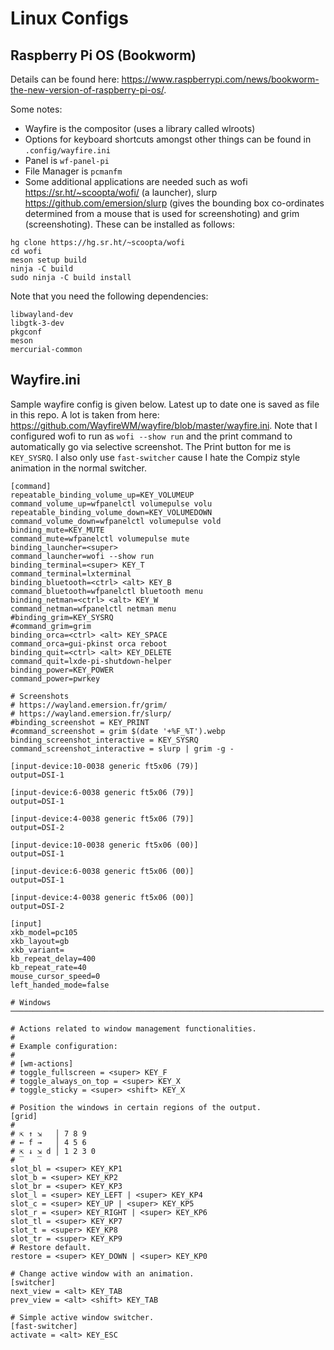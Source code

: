 # Linux Configs

## Raspberry Pi OS (Bookworm)

Details can be found here: https://www.raspberrypi.com/news/bookworm-the-new-version-of-raspberry-pi-os/. 

Some notes:
* Wayfire is the compositor (uses a library called wlroots)
* Options for keyboard shortcuts amongst other things can be found in `.config/wayfire.ini`
* Panel is `wf-panel-pi`
* File Manager is `pcmanfm`
* Some additional applications are needed such as wofi https://sr.ht/~scoopta/wofi/ (a launcher), slurp https://github.com/emersion/slurp (gives the bounding box co-ordinates determined from a mouse that is used for screenshoting) and grim (screenshoting). These can be installed as follows:

```
hg clone https://hg.sr.ht/~scoopta/wofi
cd wofi
meson setup build
ninja -C build
sudo ninja -C build install
```

Note that you need the following dependencies:

```
libwayland-dev
libgtk-3-dev
pkgconf
meson
mercurial-common
```

## Wayfire.ini

Sample wayfire config is given below. Latest up to date one is saved as file in this repo. A lot is taken from here: https://github.com/WayfireWM/wayfire/blob/master/wayfire.ini. 
Note that I configured wofi to run as `wofi --show run` and the print command to automatically go via selective screenshot. The Print button for me is `KEY_SYSRQ`. 
I also only use `fast-switcher` cause I hate the Compiz style animation in the normal switcher.



```
[command]
repeatable_binding_volume_up=KEY_VOLUMEUP
command_volume_up=wfpanelctl volumepulse volu
repeatable_binding_volume_down=KEY_VOLUMEDOWN
command_volume_down=wfpanelctl volumepulse vold
binding_mute=KEY_MUTE
command_mute=wfpanelctl volumepulse mute
binding_launcher=<super>
command_launcher=wofi --show run
binding_terminal=<super> KEY_T
command_terminal=lxterminal
binding_bluetooth=<ctrl> <alt> KEY_B
command_bluetooth=wfpanelctl bluetooth menu
binding_netman=<ctrl> <alt> KEY_W
command_netman=wfpanelctl netman menu
#binding_grim=KEY_SYSRQ
#command_grim=grim
binding_orca=<ctrl> <alt> KEY_SPACE
command_orca=gui-pkinst orca reboot
binding_quit=<ctrl> <alt> KEY_DELETE
command_quit=lxde-pi-shutdown-helper
binding_power=KEY_POWER
command_power=pwrkey

# Screenshots
# https://wayland.emersion.fr/grim/
# https://wayland.emersion.fr/slurp/
#binding_screenshot = KEY_PRINT
#command_screenshot = grim $(date '+%F_%T').webp
binding_screenshot_interactive = KEY_SYSRQ
command_screenshot_interactive = slurp | grim -g -

[input-device:10-0038 generic ft5x06 (79)]
output=DSI-1

[input-device:6-0038 generic ft5x06 (79)]
output=DSI-1

[input-device:4-0038 generic ft5x06 (79)]
output=DSI-2

[input-device:10-0038 generic ft5x06 (00)]
output=DSI-1

[input-device:6-0038 generic ft5x06 (00)]
output=DSI-1

[input-device:4-0038 generic ft5x06 (00)]
output=DSI-2

[input]
xkb_model=pc105
xkb_layout=gb
xkb_variant=
kb_repeat_delay=400
kb_repeat_rate=40
mouse_cursor_speed=0
left_handed_mode=false

# Windows ──────────────────────────────────────────────────────────────────────

# Actions related to window management functionalities.
#
# Example configuration:
#
# [wm-actions]
# toggle_fullscreen = <super> KEY_F
# toggle_always_on_top = <super> KEY_X
# toggle_sticky = <super> <shift> KEY_X

# Position the windows in certain regions of the output.
[grid]
#
# ⇱ ↑ ⇲   │ 7 8 9
# ← f →   │ 4 5 6
# ⇱ ↓ ⇲ d │ 1 2 3 0
# ‾   ‾
slot_bl = <super> KEY_KP1
slot_b = <super> KEY_KP2
slot_br = <super> KEY_KP3
slot_l = <super> KEY_LEFT | <super> KEY_KP4
slot_c = <super> KEY_UP | <super> KEY_KP5
slot_r = <super> KEY_RIGHT | <super> KEY_KP6
slot_tl = <super> KEY_KP7
slot_t = <super> KEY_KP8
slot_tr = <super> KEY_KP9
# Restore default.
restore = <super> KEY_DOWN | <super> KEY_KP0

# Change active window with an animation.
[switcher]
next_view = <alt> KEY_TAB
prev_view = <alt> <shift> KEY_TAB

# Simple active window switcher.
[fast-switcher]
activate = <alt> KEY_ESC
```


